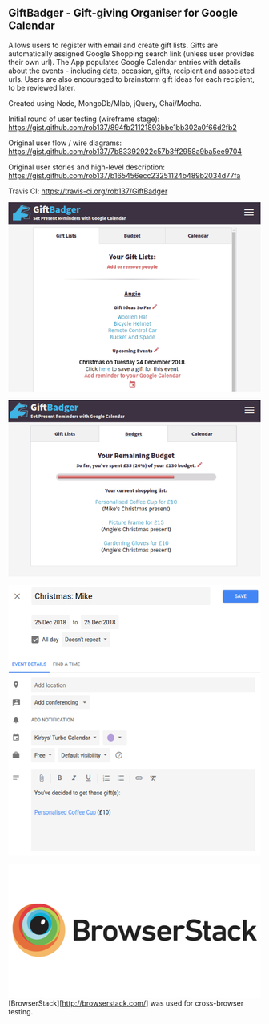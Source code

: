 ## GiftBadger - Gift-giving Organiser for Google Calendar

Allows users to register with email and create gift lists.  Gifts are automatically assigned Google Shopping search link (unless user provides their own url).  The App populates Google Calendar entries with details about the events - including date, occasion, gifts, recipient and associated urls.  Users are also encouraged to brainstorm gift ideas for each recipient, to be reviewed later.

Created using Node, MongoDb/Mlab, jQuery, Chai/Mocha.

Initial round of user testing (wireframe stage):
https://gist.github.com/rob137/894fb21121893bbe1bb302a0f66d2fb2

Original user flow / wire diagrams:
https://gist.github.com/rob137/7b83392922c57b3ff2958a9ba5ee9704

Original user stories and high-level description:
https://gist.github.com/rob137/b165456ecc23251124b489b2034d77fa

Travis CI: https://travis-ci.org/rob137/GiftBadger

  ![Main gift list section](screenshots/screenshot1.png)

  ![Budget section](screenshots/screenshot2.png)

  ![Automatically generated calendar entry](screenshots/screenshot3.png)

  ![BrowserStack](/public/images/browserstack-logo-600x315.png)
  [BrowserStack][http://browserstack.com/] was used for cross-browser testing.